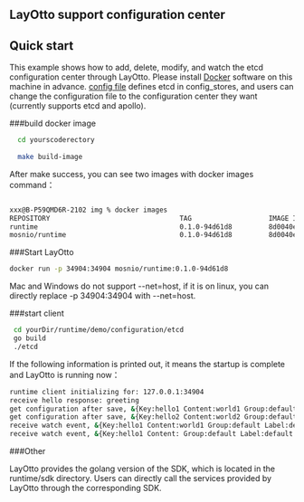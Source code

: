<h2>LayOtto support configuration center</h2>

## Quick start

This example shows how to add, delete, modify, and watch the etcd configuration center through LayOtto. Please install [Docker](https://www.docker.com/get-started) software on this machine in advance.
[config file](../../../../configs/runtime_config.json) defines etcd in config_stores, and users can change the configuration file to the configuration center they want (currently supports etcd and apollo).

###build docker image

```bash
  cd yourscoderectory
  
  make build-image
```

After make success, you can see two images with docker images command：

```bash

xxx@B-P59QMD6R-2102 img % docker images
REPOSITORY                                TAG                   IMAGE ID       CREATED        SIZE
runtime                                   0.1.0-94d61d8         8d0040e3e3b0   24 hours ago   439MB
mosnio/runtime                            0.1.0-94d61d8         8d0040e3e3b0   24 hours ago   439MB
```

###Start LayOtto

```bash
docker run -p 34904:34904 mosnio/runtime:0.1.0-94d61d8
```


Mac and Windows do not support --net=host, if it is on linux, you can directly replace -p 34904:34904 with --net=host.


###start client

```bash
 cd yourDir/runtime/demo/configuration/etcd
 go build
 ./etcd
```

If the following information is printed out, it means the startup is complete and LayOtto is running now：

```bash
runtime client initializing for: 127.0.0.1:34904
receive hello response: greeting
get configuration after save, &{Key:hello1 Content:world1 Group:default Label:default Tags:map[] Metadata:map[]}
get configuration after save, &{Key:hello2 Content:world2 Group:default Label:default Tags:map[] Metadata:map[]}
receive watch event, &{Key:hello1 Content:world1 Group:default Label:default Tags:map[] Metadata:map[]}
receive watch event, &{Key:hello1 Content: Group:default Label:default Tags:map[] Metadata:map[]}
```

###Other

LayOtto provides the golang version of the SDK, which is located in the runtime/sdk directory. Users can directly call the services provided by LayOtto through the corresponding SDK.

